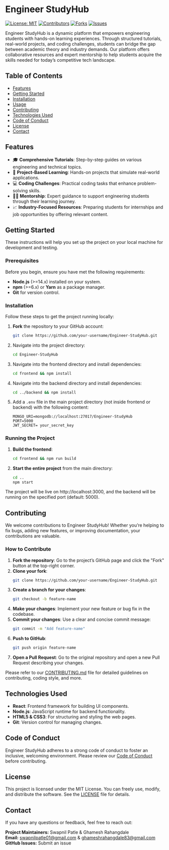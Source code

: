 # Engineer StudyHub

[![License: MIT](https://img.shields.io/badge/License-MIT-green.svg)](https://opensource.org/licenses/MIT)
[![Contributors](https://img.shields.io/github/contributors/your-username/Engineer-StudyHub)](https://github.com/your-username/Engineer-StudyHub/graphs/contributors)
[![Forks](https://img.shields.io/github/forks/your-username/Engineer-StudyHub)](https://github.com/your-username/Engineer-StudyHub/network/members)
[![Issues](https://img.shields.io/github/issues/your-username/Engineer-StudyHub)](https://github.com/your-username/Engineer-StudyHub/issues)

Engineer StudyHub is a dynamic platform that empowers engineering students with hands-on learning experiences. Through structured tutorials, real-world projects, and coding challenges, students can bridge the gap between academic theory and industry demands. Our platform offers collaborative resources and expert mentorship to help students acquire the skills needed for today’s competitive tech landscape.

## Table of Contents

- [Features](#features)
- [Getting Started](#getting-started)
- [Installation](#installation)
- [Usage](#usage)
- [Contributing](#contributing)
- [Technologies Used](#technologies-used)
- [Code of Conduct](#code-of-conduct)
- [License](#license)
- [Contact](#contact)

## Features

- 🎓 **Comprehensive Tutorials**: Step-by-step guides on various engineering and technical topics.
- 🚀 **Project-Based Learning**: Hands-on projects that simulate real-world applications.
- 💻 **Coding Challenges**: Practical coding tasks that enhance problem-solving skills.
- 👨‍🏫 **Mentorship**: Expert guidance to support engineering students through their learning journey.
- 📈 **Industry-Focused Resources**: Preparing students for internships and job opportunities by offering relevant content.

## Getting Started

These instructions will help you set up the project on your local machine for development and testing.

### Prerequisites

Before you begin, ensure you have met the following requirements:

- **Node.js** (>=14.x) installed on your system.
- **npm** (>=6.x) or **Yarn** as a package manager.
- **Git** for version control.

### Installation

Follow these steps to get the project running locally:

1. **Fork** the repository to your GitHub account:
   ```bash
   git clone https://github.com/your-username/Engineer-StudyHub.git
   ```
2. Navigate into the project directory:
   ```bash
   cd Engineer-StudyHub
   ```
3. Navigate into the frontend directory and install dependencies:
   ```bash
   cd frontend && npm install
   ```
4. Navigate into the backend directory and install dependencies:
   ```bash
   cd ../backend && npm install
   ```
5. Add a `.env` file in the main project directory (not inside frontend or backend) with the following content:
   ```
   MONGO_URI=mongodb://localhost:27017/Engineer-StudyHub
   PORT=5000
   JWT_SECRET= your_secret_key
   ```

### Running the Project

1. **Build the frontend**:
   ```bash
   cd frontend && npm run build
   ```
2. **Start the entire project** from the main directory:
   ```bash
   cd ..
   npm start
   ```

The project will be live on http://localhost:3000, and the backend will be running on the specified port (default: 5000).

## Contributing

We welcome contributions to Engineer StudyHub! Whether you’re helping to fix bugs, adding new features, or improving documentation, your contributions are valuable.

### How to Contribute

1. **Fork the repository**: Go to the project’s GitHub page and click the "Fork" button at the top-right corner.
2. **Clone your fork**:
    ```bash
    git clone https://github.com/your-username/Engineer-StudyHub.git
    ```
3. **Create a branch for your changes**:
    ```bash
    git checkout -b feature-name
    ```
4. **Make your changes**: Implement your new feature or bug fix in the codebase.
5. **Commit your changes**: Use a clear and concise commit message:
    ```bash
    git commit -m "Add feature-name"
    ```
6. **Push to GitHub**:
    ```bash
    git push origin feature-name
    ```
7. **Open a Pull Request**: Go to the original repository and open a new Pull Request describing your changes.

Please refer to our [CONTRIBUTING.md](./CONTRIBUTING.md) file for detailed guidelines on contributing, coding style, and more.

## Technologies Used

- **React**: Frontend framework for building UI components.
- **Node.js**: JavaScript runtime for backend functionality.
- **HTML5 & CSS3**: For structuring and styling the web pages.
- **Git**: Version control for managing changes.

## Code of Conduct

Engineer StudyHub adheres to a strong code of conduct to foster an inclusive, welcoming environment. Please review our [Code of Conduct](./CODE_OF_CONDUCT.md) before contributing.

## License

This project is licensed under the MIT License. You can freely use, modify, and distribute the software. See the [LICENSE](./LICENSE) file for details.

## Contact

If you have any questions or feedback, feel free to reach out:

**Project Maintainers:** Swapnil Patle & Ghamesh Rahangdale  
**Email:** swapnilpatle01@gmail.com & ghameshrahangdale83@gmail.com  
**GitHub Issues:** Submit an issue
